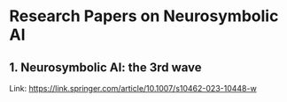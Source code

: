 # Research Papers on Neurosymbolic AI

## 1. Neurosymbolic AI: the 3rd wave
Link: https://link.springer.com/article/10.1007/s10462-023-10448-w


